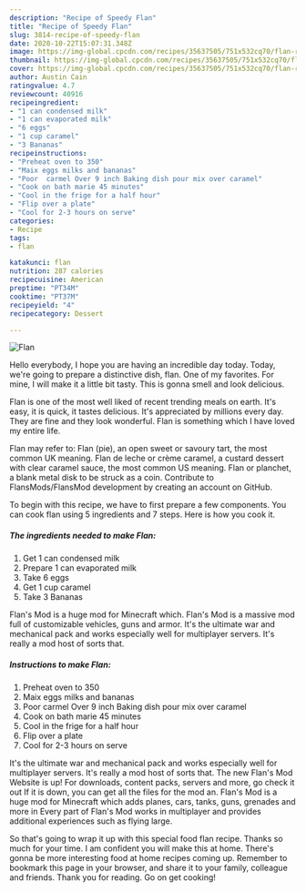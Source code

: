 ```yaml
---
description: "Recipe of Speedy Flan"
title: "Recipe of Speedy Flan"
slug: 3814-recipe-of-speedy-flan
date: 2020-10-22T15:07:31.348Z
image: https://img-global.cpcdn.com/recipes/35637505/751x532cq70/flan-recipe-main-photo.jpg
thumbnail: https://img-global.cpcdn.com/recipes/35637505/751x532cq70/flan-recipe-main-photo.jpg
cover: https://img-global.cpcdn.com/recipes/35637505/751x532cq70/flan-recipe-main-photo.jpg
author: Austin Cain
ratingvalue: 4.7
reviewcount: 40916
recipeingredient:
- "1 can condensed milk"
- "1 can evaporated milk"
- "6 eggs"
- "1 cup caramel"
- "3 Bananas"
recipeinstructions:
- "Preheat oven to 350"
- "Maix eggs milks and bananas"
- "Poor  carmel Over 9 inch Baking dish pour mix over caramel"
- "Cook on bath marie 45 minutes"
- "Cool in the frige for a half hour"
- "Flip over a plate"
- "Cool for 2-3 hours on serve"
categories:
- Recipe
tags:
- flan

katakunci: flan 
nutrition: 287 calories
recipecuisine: American
preptime: "PT34M"
cooktime: "PT37M"
recipeyield: "4"
recipecategory: Dessert

---
```



![Flan](https://img-global.cpcdn.com/recipes/35637505/751x532cq70/flan-recipe-main-photo.jpg)

Hello everybody, I hope you are having an incredible day today. Today, we're going to prepare a distinctive dish, flan. One of my favorites. For mine, I will make it a little bit tasty. This is gonna smell and look delicious.

Flan is one of the most well liked of recent trending meals on earth. It's easy, it is quick, it tastes delicious. It's appreciated by millions every day. They are fine and they look wonderful. Flan is something which I have loved my entire life.

Flan may refer to: Flan (pie), an open sweet or savoury tart, the most common UK meaning. Flan de leche or crème caramel, a custard dessert with clear caramel sauce, the most common US meaning. Flan or planchet, a blank metal disk to be struck as a coin. Contribute to FlansMods/FlansMod development by creating an account on GitHub.


To begin with this recipe, we have to first prepare a few components. You can cook flan using 5 ingredients and 7 steps. Here is how you cook it.

<!--inarticleads1-->

##### The ingredients needed to make Flan:

1. Get 1 can condensed milk
1. Prepare 1 can evaporated milk
1. Take 6 eggs
1. Get 1 cup caramel
1. Take 3 Bananas


Flan&#39;s Mod is a huge mod for Minecraft which. Flan&#39;s Mod is a massive mod full of customizable vehicles, guns and armor. It&#39;s the ultimate war and mechanical pack and works especially well for multiplayer servers. It&#39;s really a mod host of sorts that. 

<!--inarticleads2-->

##### Instructions to make Flan:

1. Preheat oven to 350
1. Maix eggs milks and bananas
1. Poor  carmel Over 9 inch Baking dish pour mix over caramel
1. Cook on bath marie 45 minutes
1. Cool in the frige for a half hour
1. Flip over a plate
1. Cool for 2-3 hours on serve


It&#39;s the ultimate war and mechanical pack and works especially well for multiplayer servers. It&#39;s really a mod host of sorts that. The new Flan&#39;s Mod Website is up! For downloads, content packs, servers and more, go check it out If it is down, you can get all the files for the mod an. Flan&#39;s Mod is a huge mod for Minecraft which adds planes, cars, tanks, guns, grenades and more in Every part of Flan&#39;s Mod works in multiplayer and provides additional experiences such as flying large. 

So that's going to wrap it up with this special food flan recipe. Thanks so much for your time. I am confident you will make this at home. There's gonna be more interesting food at home recipes coming up. Remember to bookmark this page in your browser, and share it to your family, colleague and friends. Thank you for reading. Go on get cooking!
